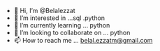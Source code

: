 - 👋 Hi, I’m @Belalezzat
- 👀 I’m interested in ...sql .python
- 🌱 I’m currently learning ... python
- 💞️ I’m looking to collaborate on ... python
- 📫 How to reach me ... belal.ezzatm@gmail.com 

<!---
Belalezzat/Belalezzat is a ✨ special ✨ repository because its `README.md` (this file) appears on your GitHub profile.
You can click the Preview link to take a look at your changes.
--->
